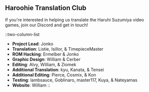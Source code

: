 ## Haroohie Translation Club
If you're interested in helping us translate the Haruhi Suzumiya video games, join our Discord and get in touch!

::two-column-list
- **Project Lead**: Jonko
- **Translation**: Listie, Isillor, & TimepieceMaster
- **ROM Hacking**: Ermelber & Jonko
- **Graphic Design**: William & Cerber
- **Editing**: Alvy, William, & Ziomek
- **Additional Translation**: kyu, Kanata, & Tensei 
- **Additional Editing**: Pierce, Cosmix, & Kon
- **Testing**: lambsauce, Goblinaro, master117, Kuya, & Nateyamas
- **Website**: William
::